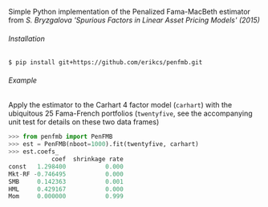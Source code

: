 Simple Python implementation of the Penalized Fama-MacBeth estimator from *S. Bryzgalova 'Spurious Factors in Linear Asset Pricing Models' (2015)*

###### Installation
`$ pip install git+https://github.com/erikcs/penfmb.git`

###### Example
Apply the estimator to the Carhart 4 factor model (`carhart`) with the ubiquitous
25 Fama-French portfolios (`twentyfive`, see the accompanying unit test for details on these two data frames)

```python
>>> from penfmb import PenFMB
>>> est = PenFMB(nboot=1000).fit(twentyfive, carhart)
>>> est.coefs_
            coef  shrinkage rate
const   1.298400           0.000
Mkt-RF -0.746495           0.000
SMB     0.142363           0.001
HML     0.429167           0.000
Mom     0.000000           0.999
```
